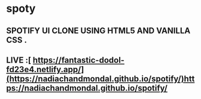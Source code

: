# spoty
## SPOTIFY UI CLONE USING HTML5 AND VANILLA CSS .
## LIVE :[ https://fantastic-dodol-fd23e4.netlify.app/](https://nadiachandmondal.github.io/spotify/)https://nadiachandmondal.github.io/spotify/
